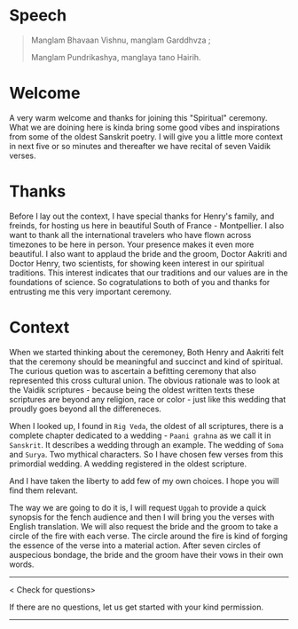 # Speech

> Manglam Bhavaan Vishnu, manglam Garddhvza ;
>
> Manglam Pundrikashya, manglaya tano Hairih.

# Welcome

A very warm welcome and thanks for joining this "Spiritual" ceremony.  What we are doining here is kinda bring some good vibes and inspirations from some of the oldest  Sanskrit poetry. I will give you a little more context in next five or so minutes and thereafter we have recital of seven Vaidik verses. 

# Thanks

Before I lay out the context, I have special thanks for Henry's family, and freinds, for hosting us here in beautiful South of France - Montpellier. I also want to thank all the international travelers who have flown across timezones to be here in person. Your presence makes it even more beautiful. I also want to applaud the bride and the groom, Doctor Aakriti and Doctor Henry, two scientists, for showing keen interest in our spiritual traditions. This interest indicates that our traditions and our values are in the foundations of science. So cogratulations to both of you and thanks for entrusting me this very important ceremony.

# Context

When we started thinking about the ceremoney, Both Henry and Aakriti felt that the ceremony should be meaningful and succinct and kind of spiritual. The curious quetion was to ascertain a befitting ceremony that also represented this cross cultural union. The obvious rationale was to look at the Vaidik scriptures - because being the oldest written texts these scriptures are beyond any religion, race or color - just like this wedding that proudly goes beyond all the differeneces.

When I looked up, I found in `Rig Veda`, the oldest of all scriptures, there is a complete chapter dedicated to a wedding - `Paani grahna` as we call it in `Sanskrit`. It describes a wedding through an example. The wedding of `Soma` and `Surya`. Two mythical characters. So I have chosen few verses from this primordial wedding. A wedding registered in the oldest scripture. 

And I have taken the liberty to add few of my own choices. I hope you will find them relevant. 

The way we are going to do it is, I will request `Uggah` to provide a quick synopsis for the fench audience and then I will bring you the verses with English translation. We will also request the bride and the groom to take a circle of the fire with each verse. The circle around the fire is kind of forging the essence of the verse into a material action. After seven circles of auspecious bondage, the bride and the groom have their vows in their own words. 

----

< Check for questions>

If there are no questions, let us get started with your kind permission.

-----


